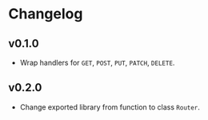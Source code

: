 # Changelog

## v0.1.0

* Wrap handlers for `GET`, `POST`, `PUT`, `PATCH`, `DELETE`.

## v0.2.0

* Change exported library from function to class `Router`.
